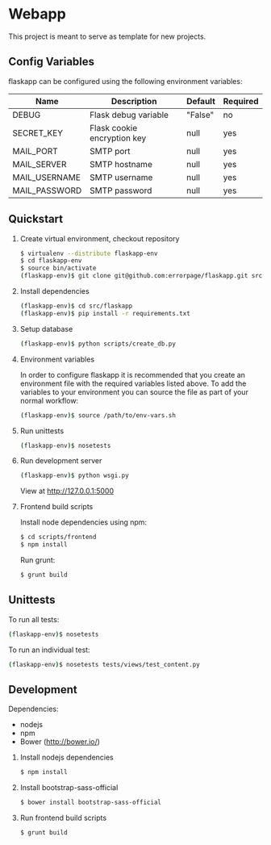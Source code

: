 # Webapp

This project is meant to serve as template for new projects.

## Config Variables

flaskapp can be configured using the following environment variables:

Name          | Description                 | Default | Required
------------- | --------------------------- | ------- | -------
DEBUG         | Flask debug variable        | "False" | no
SECRET_KEY    | Flask cookie encryption key | null    | yes
MAIL_PORT     | SMTP port                   | null    | yes
MAIL_SERVER   | SMTP hostname               | null    | yes
MAIL_USERNAME | SMTP username               | null    | yes
MAIL_PASSWORD | SMTP password               | null    | yes

## Quickstart

1. Create virtual environment, checkout repository

    ```bash
    $ virtualenv --distribute flaskapp-env
    $ cd flaskapp-env
    $ source bin/activate
    (flaskapp-env)$ git clone git@github.com:errorpage/flaskapp.git src/flaskapp
   ```

1. Install dependencies

   ```bash
   (flaskapp-env)$ cd src/flaskapp
   (flaskapp-env)$ pip install -r requirements.txt
   ```

1. Setup database

   ```bash
   (flaskapp-env)$ python scripts/create_db.py
   ```

1. Environment variables

   In order to configure flaskapp it is recommended that you create an environment file with the required variables listed above. To add the variables to your environment you can source the file as part of your normal workflow:

   ```bash
   (flaskapp-env)$ source /path/to/env-vars.sh
   ```

1. Run unittests

    ```bash
    (flaskapp-env)$ nosetests
    ```

1. Run development server

   ```bash
   (flaskapp-env)$ python wsgi.py
   ```

   View at http://127.0.0.1:5000

1. Frontend build scripts

   Install node dependencies using npm:

   ```bash
   $ cd scripts/frontend
   $ npm install
   ```

   Run grunt:

   ```bash
   $ grunt build
   ```

## Unittests ##

To run all tests:

```bash
(flaskapp-env)$ nosetests
```

To run an individual test:

```bash
(flaskapp-env)$ nosetests tests/views/test_content.py
```

## Development ##

Dependencies:

 - nodejs
 - npm
 - Bower (http://bower.io/)

1. Install nodejs dependencies

   ```bash
   $ npm install
   ```

1. Install bootstrap-sass-official

   ```bash
   $ bower install bootstrap-sass-official
   ```

1. Run frontend build scripts

   ```bash
   $ grunt build
   ```
